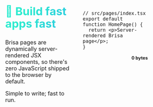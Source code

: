 <script>
if(typeof window !== 'undefined') {
  import('./custom-counter.js');
}
</script>

<style>
.code-section:nth-child(odd) {
    h2 {
      background-image: linear-gradient(120deg, #2cebcf 30%, #2cc5e2);
    }

    a.nav {
        background-image: linear-gradient(120deg, #2cebcf 30%, #2cc5e2);
    }

    a.nav:hover {
        background-image: linear-gradient(120deg, #2cebcf 60%, #2cc5e2);
    }
}

.code-section:nth-child(even)  {
    h2 {
      background-image: linear-gradient(to right, rgb(69 177 228), rgb(96 108 226));
    }

    a.nav {
        background-image: linear-gradient(to right, rgb(69 177 228), rgb(96 108 226));
    }

    a.nav:hover {
        background-image: linear-gradient(to right, rgb(69 177 228), rgb(96 108 226 / 0.8));
    }
}

.code-section {
  display: flex;
  position: relative;
  height: 100%;
  gap: 20px;
  flex-wrap: wrap;
  margin: 50px 0;
  font-size: 18px;

  h2 {
    font-size: 2.25rem;
    line-height: 2.5rem;
    font-weight: 700;
    background-clip: text;
    color: rgba(0, 0, 0, 0);
    margin-bottom: 30px;
  }

  .code:not(.start) {
    margin-top: 70px;
  }

  .start {
    display: flex;
    gap: 10px;
    justify-content: flex-start;
    align-items: center;

    a.nav {
      padding: 20px;
      margin: 0;
      box-shadow: 1px 1px 5px 0 var(--shadow-color);
    }
  }

  .code .language-tsx, .code .language-sh, .demo {
    box-shadow: 1px 1px 5px 0 var(--shadow-color);
  }

  .get-started .language-sh {
    box-shadow: 1px 1px 3px 0 var(--shadow-color);
  }

  .code,
  .info {
    flex: 1;
    max-width: 90%;
  }

  .info {
    position: sticky;
    padding: 20px;
    margin-left: 25px;
  }
}

.code-section:first-child {
  margin-top: 0;
}

.demo {
  background-color: oklch(from var(--home-bg) l c h / 0.1);
  padding: 20px;
  border-radius: 5px;
  max-width: max-content;
}

a.nav {
  display: block;
  width: fit-content;
  padding: 10px 20px;
  border-radius: 5px;
  margin-top: 20px;
  color: black !important;
  opacity: 0.8;
  text-decoration: none;
  text-wrap: nowrap;
}

a.nav:hover {
  color: #000000bb !important;
}

custom-counter {
  font-weight: bold;
}

.bytes {
  font-size: 0.8em;
  font-weight: bold;
  text-align: right;
}

@media (max-width: 922px) {
  .code-section {
    flex-direction: column;
  }

  .info {
    order: -1;
  }

  .start {
    flex-direction: column;
  }
}

@media  (max-width: 900px) {
  .code-section {
    flex-wrap: nowrap;
    white-space: pre-wrap; /* Allows code to wrap within the container */
    word-wrap: break-word; /* Break long words to fit within the container */
    gap: 5px;
    flex-wrap: wrap;
    margin: 0;

    .code:not(.start) {
      margin-top: 20px;
    }

    .info,
    .code {
      margin: auto;
      padding: 5px;
    }

    .code {
      font-size: 0.9rem;
    }

    a, .demo {
      margin: 20px auto;
    }
  }
}

</style>

<div class="code-section">

<div class="info">

## 🚀 Build fast apps fast

Brisa pages are dynamically server-rendered JSX components, so there's zero JavaScript shipped to the browser by default.

Simple to write; fast to run.

</div>

<div class="code">

```tsx
// src/pages/index.tsx
export default function HomePage() {
  return <p>Server-rendered Brisa page</p>;
}
```

<p class="bytes">0 bytes</p>

</div>

</div>

<div class="code-section">

<div class="code">

```tsx
// src/pages/index.tsx
export default function HomePage() {
  return <custom-counter start={5} />;
}
```

```tsx
// src/web-components/custom-counter.tsx
function CustomCounter(props, { state }) {
  const count = state(props.start || 0);

  return (
    <>
      <div>Counter: {count.value}</div>
      <button onClick={() => count.value++}>
        Increment
      </button>
      <button onClick={() => count.value--}>
        Decrement
      </button>
    </>
  );
}

export default CustomCounter;
```

<p class="bytes">+3 KB</p>

</div>

<div class="info">

## 🏝️ Web Component island-based

In Brisa everything by default runs only on the server, except the `src/web-components` folder that also runs on the client. Web components are rendered on the server (SSR) and hydrated on the client using native Web APIs, as they are transformed into Web Components with Signals.

<div class="demo">
  <custom-counter start="5"></custom-counter>
</div>

<a class="nav" href="/building-your-application/components-details/web-components">
More about Web Components
</a>

</div>

</div>

<div class="code-section">

<div class="info">

## 📲 Browser-events on Server

Brisa mixes ideas from React's "Server Actions" and HTMX concepts. With Brisa, you can handle all browser events on the server, such as forms, click events, etc. In addition, we offer some extra HTML attributes to manage debounces, optimistic updates, etc.

The idea is that if you want you can create a SPA without Web Components, only with the weight of the Brisa RPC to make the connection with the server.

<a class="nav" href="/building-your-application/data-management/server-actions">
  More about Server Actions
</a>

</div>

<div class="code">

```tsx
// src/pages/index.tsx
export default function HomePage() {
  function handleInput(event) {
    // This console.log will run on the server
    console.log(event.target.value);
  }

  return (
    <input 
      type="text" 
      onInput={handleInput} 
      debounceInput={400} 
    />
  );
}
```

<p class="bytes">+2 KB <small>(RPC code)</small></p>

</div>

</div>

<div class="code-section">

<div class="code">

```tsx
// src/pages/index.tsx
export default function HomePage() {
  return <I18nExample />;
}

function I18nExample({}, { i18n: { t, locale } }) {
  console.log(locale); // en-US
  return (
    <p>
      {/* Hello, Brisa! */}
      {t("hello-key", { name: "Brisa" })}
    </p>
  );
}
```

<p class="bytes">+0 B <small>(Server Components)</small><br /> +800 B <small>(Web Components)</small></p>

</div>

<div class="info">

## 🌐 Full i18n support

Brisa has a built-in internationalization (i18n) support that allows you to translate your text and routing, carrying only the translations you consume.

<a class="nav" href="/building-your-application/routing/internationalization">
 More about i18n
</a>

</div>

</div>

